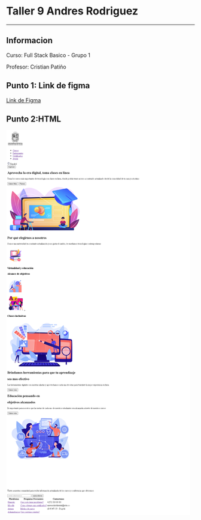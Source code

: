 <h1>Taller 9 Andres Rodriguez</h1>
<hr>

<h2>Informacion</h2>
<p>Curso: Full Stack Basico -
Grupo 1<p>
<p>Profesor: Cristian Patiño 

<h2>Punto 1: Link de figma</h2>
<a href="https://www.figma.com/file/rcfAXrThQL81DQv7RkU2j2/Ricardo-Andres-Rodriguez-Mendez-Exercise-figma?type=design&node-id=0-1&t=cQZkDbmCK8makycp-0" target="_blank">Link de Figma</a>

<h2>Punto 2:HTML</h2>
<img src="./public/images/html.png" alt="html">


